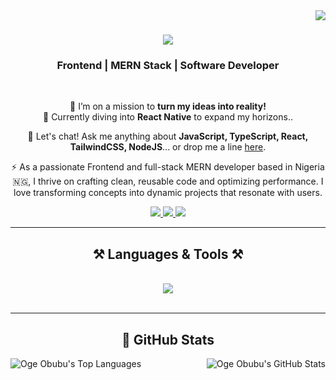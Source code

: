 <img align="right" src="https://visitor-badge.laobi.icu/badge?page_id=ogeobubu" />

<h1 align="center">
    <img src="https://readme-typing-svg.herokuapp.com/?font=Poppins&size=35&center=true&vCenter=true&width=500&height=70&duration=4000&lines=Hello+There!+👋;+I'm+Oge+!;" />
</h1>

<h3 align="center">Frontend | MERN Stack | Software Developer</h3>

<br/>

<div align="center">
 
 🔭 I’m on a mission to **turn my ideas into reality!**  
 🌱 Currently diving into **React Native** to expand my horizons..
 
 💬 Let's chat! Ask me anything about **JavaScript, TypeScript, React, TailwindCSS, NodeJS**... or drop me a line [here](mailto:ogeobubu@gmail.com).  

 ⚡ As a passionate Frontend and full-stack MERN developer based in Nigeria 🇳🇬, I thrive on crafting clean, reusable code and optimizing performance. I love transforming concepts into dynamic projects that resonate with users.

</div>
 
<div align="center"> 
  <a href="mailto:ogeobubu@gmail.com" target="_blank">
    <img src="https://img.shields.io/badge/Gmail-333333?style=for-the-badge&logo=gmail&logoColor=red" />
  </a>
  <a href="https://www.linkedin.com/in/oge-obubu" target="_blank">
    <img src="https://img.shields.io/badge/LinkedIn-0077B5?style=for-the-badge&logo=linkedin&logoColor=white" />
  </a>
  <a href="https://ogeobubu.netlify.app" target="_blank">
     <img src="https://img.shields.io/badge/Portfolio-FF5722?style=for-the-badge&logo=todoist&logoColor=white" />
  </a>
</div>

<hr/>

<h2 align="center">⚒️ Languages & Tools ⚒️</h2>
<br/>
<div align="center">
    <img src="https://skillicons.dev/icons?i=html,css,tailwind,bootstrap,javascript,typescript,react,nodejs,express,firebase,mongodb" width={100} />
</div>

<br/>
<hr/>

<div align="center">
  <h2>🌟 GitHub Stats</h2>
  <img align="left" src="https://github-readme-stats.vercel.app/api/top-langs/?username=ogeobubu&layout=donut" alt="Oge Obubu's Top Languages">
  <img align="right" src="https://github-readme-stats.vercel.app/api?username=ogeobubu&show_icons=true&theme=radical" alt="Oge Obubu's GitHub Stats">
</div>
